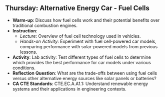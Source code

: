 ## Thursday: Alternative Energy Car - Fuel Cells

- **Warm-up**: Discuss how fuel cells work and their potential benefits over traditional combustion engines.
- **Instruction**:
  - *Lecture*: Overview of fuel cell technology used in vehicles.
  - *Hands-on Activity*: Experiment with fuel cell-powered car models, comparing performance with solar-powered models from previous lessons.
- **Activity**: Lab activity: Test different types of fuel cells to determine which provides the best performance for car models under various conditions.
- **Reflection Question**: What are the trade-offs between using fuel cells versus other alternative energy sources like solar panels or batteries?
- **CA CTE Standards**: CTE.EC.A.A1.1: Understand renewable energy systems and their applications in engineering contexts.
